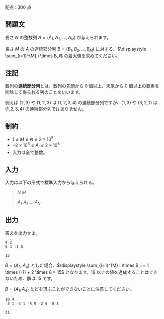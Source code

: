 配点 : $300$ 点

## 問題文

長さ $N$ の整数列 $A=(A_1,A_2,\dots,A_N)$ が与えられます。

長さ $M$ の $A$ の連続部分列 $B=(B_1,B_2,\dots,B_M)$ に対する、$\displaystyle \sum_{i=1}^{M} i \times B_i$ の最大値を求めてください。

## 注記

数列の**連続部分列**とは、数列の先頭から $0$ 個以上、末尾から $0$ 個以上の要素を削除して得られる列のことをいいます。  

例えば $(2, 3)$ や $(1, 2, 3)$ は $(1, 2, 3, 4)$ の連続部分列ですが、$(1, 3)$ や $(3,2,1)$ は $(1, 2, 3, 4)$ の連続部分列ではありません。  

## 制約

- $1 \le M \le N \le 2 \times 10^5$
- $- 2 \times 10^5 \le A_i \le 2 \times 10^5$
- 入力は全て整数。

## 入力

入力は以下の形式で標準入力から与えられる。

> $N$ $M$
> 
> $A_1$ $A_2$ $\dots$ $A_N$

## 出力

答えを出力せよ。

```input1
4 2
5 4 -1 8
```

```output1
15
```

$B=(A_3,A_4)$ とした場合、$\displaystyle \sum_{i=1}^{M} i \times B_i = 1 \times (-1) + 2 \times 8 = 15$ となります。$16$ 以上の値を達成することはできないため、解は $15$ です。

$B=(A_1,A_4)$ などを選ぶことができないことに注意してください。

```input2
10 4
-3 1 -4 1 -5 9 -2 6 -5 3
```

```output2
31
```